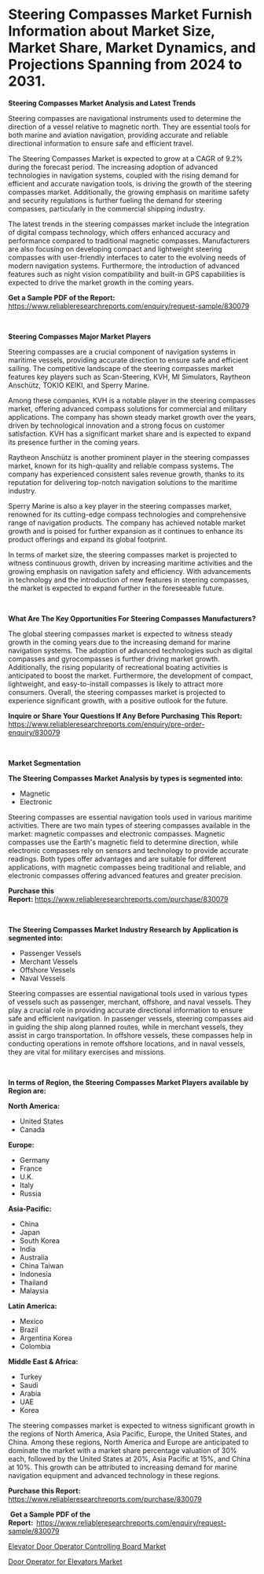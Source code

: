 <p><h1>Steering Compasses Market Furnish Information about Market Size, Market Share, Market Dynamics, and Projections Spanning from 2024 to 2031.</h1></p><p><strong>Steering Compasses Market Analysis and Latest Trends</strong></p>
<p><p>Steering compasses are navigational instruments used to determine the direction of a vessel relative to magnetic north. They are essential tools for both marine and aviation navigation, providing accurate and reliable directional information to ensure safe and efficient travel.</p><p>The Steering Compasses Market is expected to grow at a CAGR of 9.2% during the forecast period. The increasing adoption of advanced technologies in navigation systems, coupled with the rising demand for efficient and accurate navigation tools, is driving the growth of the steering compasses market. Additionally, the growing emphasis on maritime safety and security regulations is further fueling the demand for steering compasses, particularly in the commercial shipping industry.</p><p>The latest trends in the steering compasses market include the integration of digital compass technology, which offers enhanced accuracy and performance compared to traditional magnetic compasses. Manufacturers are also focusing on developing compact and lightweight steering compasses with user-friendly interfaces to cater to the evolving needs of modern navigation systems. Furthermore, the introduction of advanced features such as night vision compatibility and built-in GPS capabilities is expected to drive the market growth in the coming years.</p></p>
<p><strong>Get a Sample PDF of the Report:&nbsp;</strong> <a href="https://www.reliableresearchreports.com/enquiry/request-sample/830079">https://www.reliableresearchreports.com/enquiry/request-sample/830079</a></p>
<p>&nbsp;</p>
<p><strong>Steering Compasses Major Market Players</strong></p>
<p><p>Steering compasses are a crucial component of navigation systems in maritime vessels, providing accurate direction to ensure safe and efficient sailing. The competitive landscape of the steering compasses market features key players such as Scan-Steering, KVH, MI Simulators, Raytheon Anschütz, TOKIO KEIKI, and Sperry Marine.</p><p>Among these companies, KVH is a notable player in the steering compasses market, offering advanced compass solutions for commercial and military applications. The company has shown steady market growth over the years, driven by technological innovation and a strong focus on customer satisfaction. KVH has a significant market share and is expected to expand its presence further in the coming years.</p><p>Raytheon Anschütz is another prominent player in the steering compasses market, known for its high-quality and reliable compass systems. The company has experienced consistent sales revenue growth, thanks to its reputation for delivering top-notch navigation solutions to the maritime industry.</p><p>Sperry Marine is also a key player in the steering compasses market, renowned for its cutting-edge compass technologies and comprehensive range of navigation products. The company has achieved notable market growth and is poised for further expansion as it continues to enhance its product offerings and expand its global footprint.</p><p>In terms of market size, the steering compasses market is projected to witness continuous growth, driven by increasing maritime activities and the growing emphasis on navigation safety and efficiency. With advancements in technology and the introduction of new features in steering compasses, the market is expected to expand further in the foreseeable future.</p></p>
<p>&nbsp;</p>
<p><strong>What Are The Key Opportunities For Steering Compasses Manufacturers?</strong></p>
<p><p>The global steering compasses market is expected to witness steady growth in the coming years due to the increasing demand for marine navigation systems. The adoption of advanced technologies such as digital compasses and gyrocompasses is further driving market growth. Additionally, the rising popularity of recreational boating activities is anticipated to boost the market. Furthermore, the development of compact, lightweight, and easy-to-install compasses is likely to attract more consumers. Overall, the steering compasses market is projected to experience significant growth, with a positive outlook for the future.</p></p>
<p><strong>Inquire or Share Your Questions If Any Before Purchasing This Report:</strong> <a href="https://www.reliableresearchreports.com/enquiry/pre-order-enquiry/830079">https://www.reliableresearchreports.com/enquiry/pre-order-enquiry/830079</a></p>
<p>&nbsp;</p>
<p><strong>Market Segmentation</strong></p>
<p><strong>The Steering Compasses Market Analysis by types is segmented into:</strong></p>
<p><ul><li>Magnetic</li><li>Electronic</li></ul></p>
<p><p>Steering compasses are essential navigation tools used in various maritime activities. There are two main types of steering compasses available in the market: magnetic compasses and electronic compasses. Magnetic compasses use the Earth's magnetic field to determine direction, while electronic compasses rely on sensors and technology to provide accurate readings. Both types offer advantages and are suitable for different applications, with magnetic compasses being traditional and reliable, and electronic compasses offering advanced features and greater precision.</p></p>
<p><strong>Purchase this Report:&nbsp;</strong><a href="https://www.reliableresearchreports.com/purchase/830079">https://www.reliableresearchreports.com/purchase/830079</a></p>
<p>&nbsp;</p>
<p><strong>The Steering Compasses Market Industry Research by Application is segmented into:</strong></p>
<p><ul><li>Passenger Vessels</li><li>Merchant Vessels</li><li>Offshore Vessels</li><li>Naval Vessels</li></ul></p>
<p><p>Steering compasses are essential navigational tools used in various types of vessels such as passenger, merchant, offshore, and naval vessels. They play a crucial role in providing accurate directional information to ensure safe and efficient navigation. In passenger vessels, steering compasses aid in guiding the ship along planned routes, while in merchant vessels, they assist in cargo transportation. In offshore vessels, these compasses help in conducting operations in remote offshore locations, and in naval vessels, they are vital for military exercises and missions.</p></p>
<p>&nbsp;</p>
<p><strong>In terms of Region, the Steering Compasses Market Players available by Region are:</strong></p>
<p>
    <p> <strong> North America: </strong>
        <ul>
            <li>United States</li>
            <li>Canada</li>
        </ul>
        </p> 
    <p> <strong> Europe: </strong>
        <ul>
            <li>Germany</li>
            <li>France</li>
            <li>U.K.</li>
            <li>Italy</li>
            <li>Russia</li>
        </ul>
        </p> 
    <p> <strong> Asia-Pacific: </strong>
        <ul>
            <li>China</li>
            <li>Japan</li>
            <li>South Korea</li>
            <li>India</li>
            <li>Australia</li>
            <li>China Taiwan</li>
            <li>Indonesia</li>
            <li>Thailand</li>
            <li>Malaysia</li>
        </ul>
        </p> 
    <p> <strong> Latin America: </strong>
        <ul>
            <li>Mexico</li>
            <li>Brazil</li>
            <li>Argentina Korea</li>
            <li>Colombia</li>
        </ul>
        </p> 
    <p> <strong> Middle East & Africa: </strong>
        <ul>
            <li>Turkey</li>
            <li>Saudi</li>
            <li>Arabia</li>
            <li>UAE</li>
            <li>Korea</li>
        </ul>
    </p>
    </p>
<p><p>The steering compasses market is expected to witness significant growth in the regions of North America, Asia Pacific, Europe, the United States, and China. Among these regions, North America and Europe are anticipated to dominate the market with a market share percentage valuation of 30% each, followed by the United States at 20%, Asia Pacific at 15%, and China at 10%. This growth can be attributed to increasing demand for marine navigation equipment and advanced technology in these regions.</p></p>
<p><strong>Purchase this Report: </strong><a href="https://www.reliableresearchreports.com/purchase/830079">https://www.reliableresearchreports.com/purchase/830079</a></p>
<p>&nbsp;<strong>Get a Sample PDF of the Report:&nbsp;&nbsp;</strong><a href="https://www.reliableresearchreports.com/enquiry/request-sample/830079">https://www.reliableresearchreports.com/enquiry/request-sample/830079</a></p>
<p><strong></strong></p>
<p><p><a href="https://issuu.com/reportprime-2/docs/elevator-door-operator-controlling-board-market-si">Elevator Door Operator Controlling Board Market</a></p><p><a href="https://issuu.com/reportprime-2/docs/door-operator-for-elevators-market-size-2030.pptx">Door Operator for Elevators Market</a></p></p>